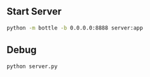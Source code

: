 ## Start Server

```bash
python -m bottle -b 0.0.0.0:8888 server:app
```


## Debug

```bash
python server.py
```
